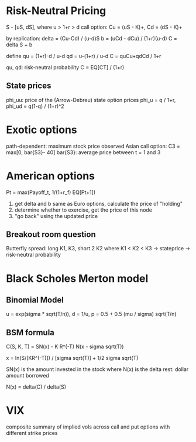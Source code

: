 # Risk-Neutral Pricing
S - [uS, dS], where u > 1+r > d
call option: Cu = (uS - K)+, Cd = (dS - K)+

by replication:
delta = (Cu-Cd) / (u-d)S  b = (uCd - dCu) / (1+r)(u-d)
C = delta S + b

define 
qu = (1+r)-d / u-d    qd = u-(1+r) / u-d
C = quCu+qdCd / 1+r

qu, qd: risk-neutral probability
C = EQ[CT] / (1+r)
## State prices
phi_uu: price of the (Arrow-Debreu) state option prices
phi_u = q / 1+r, phi_ud = q(1-q) / (1+r)^2

# Exotic options
path-dependent: maximum stock price observed
Asian call option: C3 = max[0, bar{S3}- 40]
bar{S3}: average price between t = 1 and 3

# American options
Pt = max(Payoff_t, 1/(1+r_f) EQ[Pt+1])

1. get delta and b same as Euro options, calculate the price of "holding"
2. determine whether to exercise, get the price of this node
3. "go back" using the updated price

## Breakout room question
Butterfly spread: long K1, K3, short 2 K2 where K1 < K2 < K3 -> stateprice -> risk-neutral probability

# Black Scholes Merton model
## Binomial Model
u = exp(sigma * sqrt(T/n)), d = 1/u, p = 0.5 + 0.5 (mu / sigma) sqrt(T/n)

## BSM formula 
C(S, K, T) = SN(x) - K R^(-T) N(x - sigma sqrt(T))

x = ln(S/[KR^(-T)]) / [sigma sqrt(T)] + 1/2 sigma sqrt(T)

SN(x) is the amount invested in the stock where N(x) is the delta
rest: dollar amount borrowed

N(x) = delta(C) / delta(S)


# VIX
composite summary of implied vols across call and put options with different strike prices

